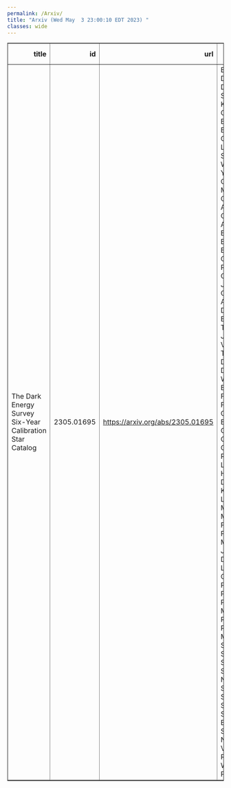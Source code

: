 ```yaml
---
permalink: /Arxiv/
title: "Arxiv (Wed May  3 23:00:10 EDT 2023) "
classes: wide
---
```

<table border="1" class="dataframe">
  <thead>
    <tr style="text-align: right;">
      <th>title</th>
      <th>id</th>
      <th>url</th>
      <th>authors</th>
      <th>Local Authors</th>
    </tr>
  </thead>
  <tbody>
    <tr>
      <td>The Dark Energy Survey Six-Year Calibration Star Catalog</td>
      <td>2305.01695</td>
      <td><a href="https://arxiv.org/abs/2305.01695" target="_blank">https://arxiv.org/abs/2305.01695</a></td>
      <td>E. S. Rykoff, D. L. Tucker, D. L. Burke, S. S. Allam, K. Bechtol, G. M. Bernstein, D. Brout, R. A. Gruendl, J. Lasker, J. A. Smith, W. C. Wester, B. Yanny, T. M. C. Abbott, M. Aguena, O. Alves, F. Andrade-Oliveira, J. Annis, D. Bacon, E. Bertin, D. Brooks, A. Carnero Rosell, J. Carretero, F. J. Castander, A. Choi, L. N. Da Costa, M. E. S. Pereira, T. M. Davis, J. De Vicente, H. T. Diehl, P. Doel, A. Drlica-Wagner, S. Everett, I. Ferrero, J. Frieman, J. García-Bellido, G. Giannini, D. Gruen, G. Gutierrez, S. R. Hinton, D. L. Hollowood, D. J. James, K. Kuehn, O. Lahav, J. L. Marshall, J. Mena-Fernández, F. Menanteau, J. Myles, B. D. Nord, R. L. C. Ogando, A. Palmese, A. Pieres, A. A. Plazas Malagón, M. Raveri, M. Rodgríguez-Monroy, E. Sanchez, B. Santiago, M. Schubnell, I. Sevilla-Noarbe, M. Smith, M. Soares-Santos, E. Suchyta, M. E. C. Swanson, T. N. Varga, M. Vincenzi, A. R. Walker, N. Weaverdyck, P. Wiseman</td>
      <td>Michael Rizzo Smith</td>
    </tr>
  </tbody>
</table>